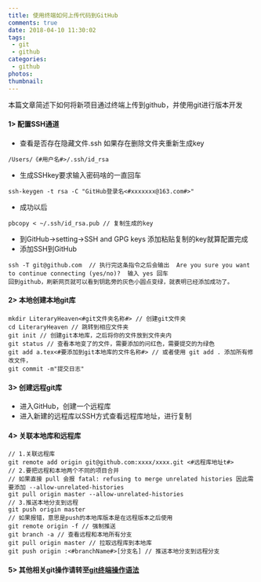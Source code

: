 ```yaml
---
title: 使用终端如何上传代码到GitHub
comments: true
date: 2018-04-10 11:30:02
tags:
 - git
 - github
categories:
 - github
photos:
thumbnail:
---
```


本篇文章简述下如何将新项目通过终端上传到github，并使用git进行版本开发
<!-- more -->


#### 1> 配置SSH通道
* 查看是否存在隐藏文件.ssh  如果存在删除文件夹重新生成key

 `/Users/《#用户名#>/.ssh/id_rsa`  
 
* 生成SSHkey要求输入密码啥的一直回车  

`ssh-keygen -t rsa -C "GitHub登录名<#xxxxxxx@163.com#>"`

* 成功以后

```objc
pbcopy < ~/.ssh/id_rsa.pub // 复制生成的key
```
* 到GitHub->setting->SSH and GPG keys 添加粘贴复制的key就算配置完成
* 添加SSH到GitHub

```objc
ssh -T git@github.com  // 执行完这条指令之后会输出  Are you sure you want to continue connecting (yes/no)?  输入 yes 回车
回到github，刷新网页就可以看到钥匙旁的灰色小圆点变绿，就表明已经添加成功了。
```
#### 2> 本地创建本地git库

```objc
mkdir LiteraryHeaven<#git文件夹名称#> // 创建git文件夹
cd LiteraryHeaven // 跳转到相应文件夹
git init // 创建git本地库，之后将你的文件放到文件夹内
git status // 查看本地变了的文件，需要添加的问红色，需要提交的为绿色
git add a.tex<#要添加到git本地库的文件名称#> // 或者使用 git add . 添加所有修改文件，
git commit -m"提交日志"
```
#### 3> 创建远程git库
* 进入GitHub，创建一个远程库
* 进入新建的远程库以SSH方式查看远程库地址，进行复制
#### 4> 关联本地库和远程库

```objc
// 1.关联远程库
git remote add origin git@github.com:xxxx/xxxx.git <#远程库地址t#>  
// 2.要把远程和本地两个不同的项目合并
// 如果直接 pull 会报 fatal: refusing to merge unrelated histories 因此需要添加 --allow-unrelated-histories
git pull origin master --allow-unrelated-histories 
// 3.推送本地分支到远程
git push origin master 
// 如果报错，意思是push的本地库版本是在远程版本之后使用
git remote origin -f // 强制推送
git branch -a // 查看远程和本地所有分支
git pull origin master // 拉取远程库到本地库
git push origin :<#branchName#>[分支名] // 推送本地分支到远程分支
```
#### 5> 其他相关git操作请转至[git终端操作语法](/_posts/git终端操作语法)

